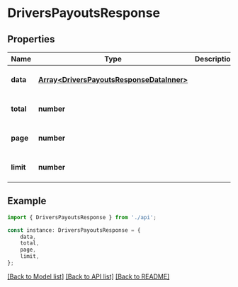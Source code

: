 # DriversPayoutsResponse


## Properties

Name | Type | Description | Notes
------------ | ------------- | ------------- | -------------
**data** | [**Array&lt;DriversPayoutsResponseDataInner&gt;**](DriversPayoutsResponseDataInner.md) |  | [optional] [default to undefined]
**total** | **number** |  | [optional] [default to undefined]
**page** | **number** |  | [optional] [default to undefined]
**limit** | **number** |  | [optional] [default to undefined]

## Example

```typescript
import { DriversPayoutsResponse } from './api';

const instance: DriversPayoutsResponse = {
    data,
    total,
    page,
    limit,
};
```

[[Back to Model list]](../README.md#documentation-for-models) [[Back to API list]](../README.md#documentation-for-api-endpoints) [[Back to README]](../README.md)
